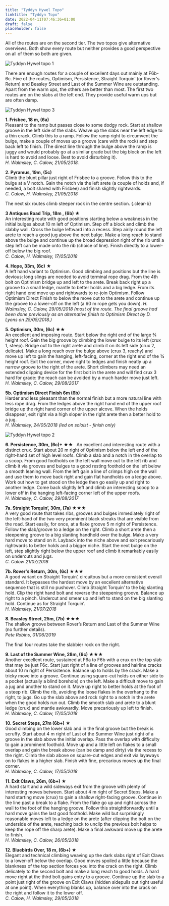 ```yaml
---
title: "Tyddyn Hywel Topo"
linktitle: "Tyddyn Topo"
date: 2022-04-11T07:46:36+01:00
draft: false
placeholder: false
---
```


All of the routes are on the second tier. The two topos give alternative overviews. Both show every route but neither provides a good perspective on all of them so both are given.

![Tyddyn Hywel topo 1](/img/north-wales/north-wales-coast/tyddyn-topo-1.jpg)


There are enough routes for a couple of excellent days out mainly at F6b-6c. Five of the routes, Optimism, Persistence, Straight Torquin’ (or Rover's Return) and Beasley Street and Last of the Summer Wine are outstanding.  Apart from the warm ups, the others are better than most. The first two routes are on the slabs at the left end. They provide useful warm ups but are often damp.

![Tyddyn Hywel topo 3](/img/north-wales/north-wales-coast/tyddyn-topo-3.jpg)

**1. Frisbee, 18 m, (6a)**  
Pleasant to the ramp but passes close to some dodgy rock. Start at shallow groove in the left side of the slabs. Weave up the slabs near the left edge to a thin crack. Climb this to a ramp. Follow the ramp right to circumvent the bulge, make a couple of moves up a groove (care with the rock) and step back left to finish. (The direct line through the bulge above the ramp is juggy and would probably go at a similar grade but the big block on the left is hard to avoid and loose. Best to avoid disturbing it).    
*H. Walmsley, C. Calow, 21/05/2018.*

**2. Pyramus, 19m, (5c)**  
Climb the blunt pillar just right of Frisbee to a groove. Follow this to the bulge at a V notch. Gain the notch via the left arete (a couple of holds and, if needed, a bolt shared with Frisbee) and finish slightly rightwards.  
*C. Calow, H. Walmsley, 21/05/2018*

The next six routes climb steeper rock in the centre section.
{.clear-b}

**3 Antiques Road Trip, 18m , (6b)** &starf;  
An interesting route with good positions starting below a weakness in the initial bulges about 10 m left of Optimism.  Step off a block and climb the slabby wall. Cross the bulge leftward into a recess. Step airily round the left arete to reach a good jug above the next bulge. Make a long reach to stand above the bulge and continue up the broad depression right of the rib until a step left can be made onto the rib (choice of line). Finish directly to a lower-off below the big roof.  
*C. Calow, H. Walmsley, 17/05/2018*

**4. Hope, 33m, (6c)** &starf;  
A left hand variant to Optimism. Good climbing and positions but the line is devious: long slings are needed to avoid terminal rope drag. From the 4th bolt on Optimism bridge up and left to the arete. Break back right up a groove to a small ledge, mantle to better holds and a big ledge. From its right hand end move up and rightwards to re-join Optimism. Follow Optimism Direct Finish to below the move out to the arete and continue up the groove to a lower-off on the left (a 60 m rope gets you down).
*H. Walmsley, C. Calow, 29/05/2018 (most of the route. The final groove had been done previously as an alternative finish to Optimism Direct by D. Lyons on 25/05/2018.)* 

**5. Optimism, 30m, (6c)** &starf;&starf;   
An excellent and imposing route. Start below the right end of the large ¾ height roof. Gain the big groove by climbing the lower bulge to its left (crux 1, steep). Bridge out to the right arete and climb it on its left side (crux 2, delicate). Make a long reach over the bulge above (crux 3, reachy) and move up left to gain the hanging, left-facing, corner at the right end of the ¾ height roof. Exit the corner, move right to ledges and finish neatly up a narrow groove to the right of the arete. Short climbers may need an extended clipping device for the first bolt in the arete and will find crux 3 hard for grade: the reach can be avoided by a much harder move just left.  
*H. Walmsley, C. Calow, 29/08/2017*

**5b. Optimism Direct Finish 6m (6b)**  
Harder and less pleasant than the normal finish but a more natural line with less rope drag. From the ledges above the right hand end of the upper roof bridge up the right hand corner of the upper alcove. When the holds disappear, exit right via a high sloper in the right arete then a better hold to a jug.  
*H. Walmsley, 24/05/2018 (led on soloist - finish only)*

![Tyddyn Hywel topo 2](/img/north-wales/north-wales-coast/tyddyn-topo-2.jpg)

**6. Persistence, 30m, (6c)+** &starf;&starf;  
An excellent and interesting route with a distinct crux. Start about 20 m right of Optimism below the left end of the right-hand set of high level roofs. Climb a slab and a notch in the overlap to a scoop. From good footholds on the left wall move out to the left rib and climb it via grooves and bulges to a good resting foothold on the left below a smooth leaning wall. From the left gain a line of crimps high on the wall and use them to move back right and gain flat handholds on a ledge above. Work out how to get stood on the ledge then go easily up and right to another ledge. Come back slightly left and climb an interesting scoop to a lower off in the hanging left-facing corner left of the upper roofs.  
*H. Walmsley, C. Calow, 29/08/2017* 

**7a. Straight Torquin’, 30m, (7a)** &starf;&starf;&starf;  
A very good route that takes ribs, grooves and bulges immediately right of the left-hand of the two very prominent black streaks that are visible from the road. Start easily, for once, at a flake groove 5 m right of Persistence. Follow the slab/groove to a ledge on the right. Climb a short arete then a steepening groove to a big slanting handhold over the bulge. Make a very hard move to stand on it. Layback into the niche above and exit precariously rightwards to better holds and a bigger niche. Start the next bulge on the left, step slightly right below the upper roof and climb it remarkably easily on undercuts and jugs.  
*C. Calow  21/07/2018*

**7b. Rover's Return, 30m, (6c)** &starf;&starf;&starf;  
A good variant on Straight Torquin’, circuitous but a more consistent overall standard. It bypasses the hardest move by an excellent alternative sequence that is still no pushover. Climb Straight Torquin’ to the big slanting hold. Clip the right hand bolt and reverse the steepening groove. Balance up right to a pinch. Undercut and smear up and left to stand on the big slanting hold. Continue as for Straight Torquin’.  
*H. Walmsley, 21/07/2018*

**8. Beasley Street, 25m, (7b)** &starf;&starf;&starf;  
The shallow groove between Rover’s Return and Last of the Summer Wine (no further details).  
*Pete Robins, 01/06/2019*

The final four routes take the slabbier rock on the right.

**9. Last of the Summer Wine, 28m, (6c)** &starf;&starf;&starf;  
Another excellent route, sustained at F6a to F6b with a crux on the top slab that may be just F6c. Start just right of a line of grooves and hairline cracks about 10 m right of Persistence. Balance up to holds by the crack. Make a tricky move into a groove. Continue using square-cut holds on either side to a pocket (actually a blind borehole) on the left. Make a difficult move to gain a jug and another to stand on it. Move up right to better holds at the foot of a steep rib. Climb the rib, avoiding the loose flakes in the overhang to the right, to jugs. Go up the slab above and rock right to a notch in the arete when the good holds run out. Climb the smooth slab and arete to a blunt ledge (crux) and mantle awkwardly. Move precariously up left to finish.  
*H. Walmsley, C. Calow, 17/05/2018*

**10. Secret Steps, 27m (6b+)** &starf;   
Good climbing on the lower slab and in the final groove but the break is scruffy. Start about 4 m right of Last of the Summer Wine just right of a groove in the slab above the initial overlap. Pass the overlap with difficulty to gain a prominent foothold. Move up and a little left on flakes to a small overlap and gain the break above (can be damp and dirty) via the recess to the right. Climb the slab above on square-cut edges and exit via layaways on to flakes in a higher slab. Finish with fine, precarious moves up the final corner.  
*H. Walmsley, C. Calow, 17/05/2018*

**11. Exit Claws, 26m,  (6b+)** &starf;  
A hard start and a wild sideways exit from the groove with plenty of interesting moves between. Start about 4 m right of Secret Steps. Make a hard starting move (crux) to gain a shallow right-facing groove. Continue in the line past a break to a flake. From the flake go up and right across the wall to the foot of the hanging groove. Follow this straightforwardly until a hard move gains the last good foothold. Make wild but surprisingly reasonable moves left to a ledge on the arete (after clipping the bolt on the underside of the arete, reaching back to unclip the previous bolt helps to keep the rope off the sharp arete). Make a final awkward move up the arete to finish.  
*H. Walmsley, C. Calow, 26/05/2018*

**12. Bluebirds Over, 18 m, (6b+)** &starf;  
Elegant and technical climbing weaving up the dark slabs right of Exit Claws to a lower-off below the overlap. Good moves spoiled a little because the blankness of the top section forces you into the crack on the right. Climb delicately to the second bolt and make a long reach to good holds. A hard move right at the third bolt gains entry to a groove. Continue up the slab to a point just right of the groove on Exit Claws (hidden sidepulls out right useful at one point). When everything blanks up, balance over into the crack on the right and follow it to the lower off.  
*C. Calow, H. Walmsley, 29/05/2018*




